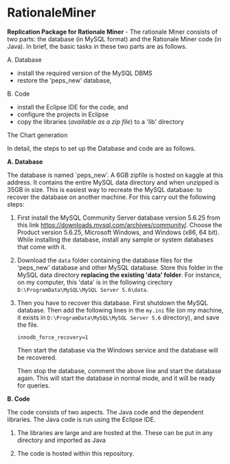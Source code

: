 # RationaleMiner
**Replication Package for Rationale Miner** - The rationale Miner consists of two parts: the database (in MySQL format) and the Rationale Miner code (in Java).
In brief, the basic tasks in these two parts are as follows.  

A. Database
- install the required version of the MySQL DBMS
- restore the ‘peps_new’ database, 

B. Code
- install the Eclipse IDE for the code, and
- configure the projects in Eclipse 
- copy the libraries (_available as a zip file_) to a 'lib' directory

The Chart generation 


In detail, the steps to set up the Database and code are as follows.

**A. Database**

The database is named `peps_new'. A 6GB zipfile is hosted on kaggle at this address. It contains the entire MySQL data directory 
and when unzipped is 35GB in size. 
This is easiest way to recreate the MySQL database: to recover the database on another machine. 
For this carry out the following steps: 
1. First install the MySQL Community Server database version 5.6.25 from this link https://downloads.mysql.com/archives/community/. 
Choose the Product version 5.6.25, Microsoft Windows, and Windows (x86, 64 bit).
While installing the database, install any sample or system databases that come with it.

2. Download the `data` folder containing the database files for the 'peps_new' database and other MySQL database. 
Store this folder in the MySQL data directory **replacing the existing 'data' folder**. 
For instance, on my computer, this 'data' is in the following cirectory `D:\ProgramData\MySQL\MySQL Server 5.6\data`.

3. Then you have to recover this database.  First shutdown the MySQL database. 
   Then add the following lines in the `my.ini` file (on my machine, it exists in `D:\ProgramData\MySQL\MySQL Server 5.6` directory), and save the file.

   `innodb_force_recovery=1` 

   Then start the database via the Windows service and the database will be recovered. 
   
   Then stop the database, comment the above line and start the database again. 
   This will start the database in normal mode, and it will be ready for queries. 

**B. Code**

The code consists of two aspects. The Java code and the dependent libraries. 
The Java code is run using the Eclipse IDE. 

1. The libraries are large and are hosted at the. These can be put in any directory and imported as Java

2. The code is hosted within this repository. 
